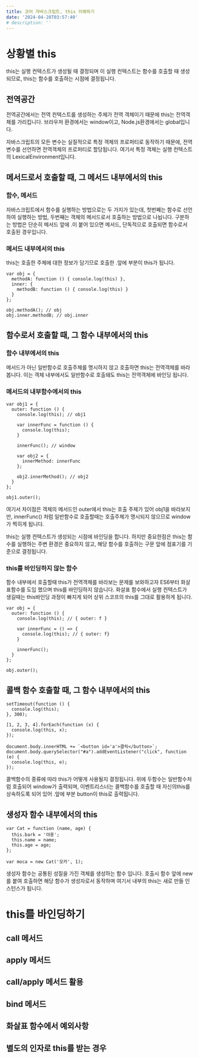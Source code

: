 ```yaml
---
title: 코어 자바스크립트, this 이해하기
date: '2024-04-28T03:57:40'
# description: ''
---
```


# 상황별 this

this는 실행 컨텍스트가 생성될 때 결정되며 이 실행 컨텍스트는 함수를 호출할 때 생성되므로, this는 함수를 호출하는 시점에 결정됩니다.

## 전역공간

전역공간에서는 전역 컨텍스트를 생성하는 주체가 전역 객체이기 때문에 this는 전역객체를 가리킵니다.
브라우저 환경에서는 window이고, Node.js환경에서는 global입니다.

자바스크립트의 모든 변수는 실질적으로 특정 객체의 프로퍼티로 동작하기 때문에, 전역변수를 선언하면 전역객체의 프로퍼티로 할당됩니다. 여기서 특정 객체는 실행 컨텍스트의 LexicalEnvironment입니다.

## 메서드로서 호출할 때, 그 메서드 내부에서의 this

### 함수, 메서드

자바스크립트에서 함수를 실행하는 방법으로는 두 가지가 있는데, 첫번째는 함수로 선언하여 실행하는 방법, 두번째는 객체의 메서드로서 호출하는 방법으로 나뉩니다.
구분하는 방법은 단순히 메서드 앞에 .이 붙어 있으면 메서드, 단독적으로 호출되면 함수로서 호출된 경우입니다.

### 메서드 내부에서의 this

this는 호출한 주체에 대한 정보가 담기므로 호출한 .앞에 부분이 this가 됩니다.

```
var obj = {
  methodA: function () { console.log(this) },
  inner: {
    methodB: function () { console.log(this) }
  }
};

obj.methodA(); // obj
obj.inner.methodB; // obj.inner

```

## 함수로서 호출할 때, 그 함수 내부에서의 this

### 함수 내부에서의 this

메서드가 아닌 일반함수로 호출주체를 명시하지 않고 호출하면 this는 전역객체를 바라봅니다.
이는 객체 내부에서도 일반함수로 호출돼도 this는 전역객체에 바인딩 됩니다.

### 메서드의 내부함수에서의 this

```
var obj1 = {
  outer: function () {
    console.log(this); // obj1

    var innerFunc = function () {
      console.log(this);
    }

    innerFunc(); // window

    var obj2 = {
      innerMethod: innerFunc
    };

    obj2.innerMethod(); // obj2
  }
};

obj1.outer();
```

여기서 차이점은 객체의 메서드인 outer에서 this는 호출 주체가 있어 obj1을 바라보지만, innerFunc() 처럼 일반함수로 호출할때는 호출주체가 명시되지 않으므로 window가 찍히게 됩니다.

this는 실행 컨텍스트가 생성되는 시점에 바인딩을 합니다. 하지만 중요한점은 this는 함수를 실행하는 주변 환경은 중요하지 않고, 해당 함수를 호출하는 구문 앞에 점표기를 기준으로 결정됩니다.

### this를 바인딩하지 않는 함수

함수 내부에서 호출할때 this가 전역객체를 바라보는 문제를 보와하고자 ES6부터 화살표함수를 도입 했으며 this를 바인딩하지 않습니다.
화살표 함수에서 실행 컨텍스트가 생길때는 this바인딩 과정이 빠지게 되어 상위 스코프의 this를 그대로 활용하게 됩니다.

```
var obj = {
  outer: function () {
    console.log(this); // { outer: f }

    var innerFunc = () => {
      console.log(this); // { outer: f}
    }

    innerFunc();
  }
};

obj.outer();

```

## 콜백 함수 호출할 때, 그 함수 내부에서의 this

```
setTimeout(function () {
  console.log(this);
}, 300);

[1, 2, 3, 4].forEach(function (x) {
  console.log(this, x);
});

document.body.innerHTML += `<button id='a'>클릭</button>`;
document.body.querySelector("#a").addEventListener("click", function (e) {
  console.log(this, e);
});
```

콜백함수의 종류에 따라 this가 어떻게 사용될지 결정됩니다. 위에 두함수는 일반함수처럼 호출되어 window가 출력되며, 이벤트리스너는 콜백함수를 호출할 때 자신의this를 상속하도록 되어 있어 .앞에 부분 button이 this로 출력됩니다.

## 생성자 함수 내부에서의 this

```
var Cat = function (name, age) {
  this.bark = '야옹';
  this.name = name;
  this.age = age;
};

var moca = new Cat('모카', 1);
```

생성자 함수는 공통된 성질을 가진 객체를 생성하는 함수 입니다. 호출시 함수 앞에 new를 붙여 호출하면 해당 함수가 생성자로서 동작하며 여기서 내부의 this는 새로 만들 인스턴스가 됩니다.

# this를 바인딩하기

## call 메서드

## apply 메서드

## call/apply 메서드 활용

## bind 메서드

## 화살표 함수에서 예외사항

## 별도의 인자로 this를 받는 경우
